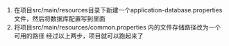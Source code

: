 1. 在项目src/main/resources目录下新建一个application-database.properties文件，然后将数据库配置写到里面
2. 将项目src/main/resources/common.properties 内的文件存储路径改为一个可用的路径
经过以上两步，项目就可以跑起来了